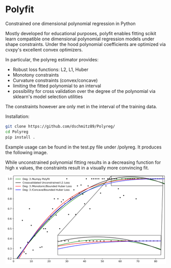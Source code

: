 # Polyfit
Constrained one dimensional polynomial regression in Python

Mostly developed for educational purposes, polyfit enables fitting scikit learn compatible one dimensional polynomial regression models under shape constraints.
Under the hood polynomial coefficients are optimized via cvxpy's excellent convex optimizers.

In particular, the polyreg estimator provides:
* Robust loss functions: L2, L1, Huber
* Monotony constraints
* Curvature constraints (convex/concave)
* limiting the fitted polynomial to an interval
* possibility for cross validation over the degree of the polynomial via sklearn's model selection utilities

The constraints however are only met in the interval of the training data.

Installation: 

```bash
git clone https://github.com/dschmitz89/Polyreg/
cd Polyreg
pip install .
```

Example usage can be found in the test.py file under /polyreg. It produces the following image. 

While unconstrained polynomial fitting results in a decreasing function for high x values, the constraints result in a visually more  convincing fit.

![Example fits](Example.png)
